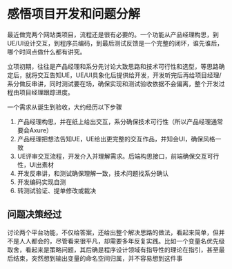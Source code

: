 # 感悟项目开发和问题分解

最近做完两个网站类项目，流程还是很有必要的。一个功能从产品经理构思，到UE/UI设计交互，到程序员编码，到最后测试反馈是一个完整的闭环，谁先谁后，哪个时间点做什么都有讲究。

立项初期，往往是产品经理和系分先讨论大致思路和技术可行性和选型，等思路确定后，就将交互告知UE，UE/UI具象化后提供给开发，开发听完后再给项目经理/系分做反串讲，同时测试要在场，确保实现和测试验收依据不会偏离，整个开发过程由项目经理跟踪进度。

一个需求从诞生到验收，大约经历以下步骤

1. 产品经理构思，并在纸上给出交互，系分确保技术可行性（所以产品经理通常要会Axure）
2. 产品经理把想法告知UE，UE给出更完整的交互作品，并知会UI，确保风格一致
3. UE评审交互流程，开发介入并理解需求。后端构思接口，前端确保交互可行性，UI出素材
4. 开发反串讲，和测试确保理解一致，技术问题找系分确认
5. 开发编码实现自测
6. 转测试验证、提单修改或裁决

问题决策经过
--
讨论两个平台功能，不仅给答案，还给出整个解决思路的做法，看起来简单，但并不是人人都会的，尽管看来很平凡，却需要多年反复实践。比如一个变量名优先级取舍，看起来是策略问题，其后确是程序设计领域有指导性的理论在指引，甚至最后结束，突然想到输出变量的命名空间归属，并不容易想到这件事